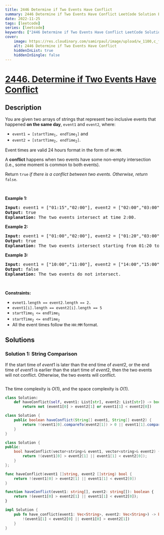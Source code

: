 ```yaml
---
title: 2446 Determine if Two Events Have Conflict
summary: 2446 Determine if Two Events Have Conflict LeetCode Solution Explained
date: 2022-11-25
tags: [leetcode]
series: [leetcode]
keywords: ["2446 Determine if Two Events Have Conflict LeetCode Solution Explained in all languages", "2446 Determine if Two Events Have Conflict", "LeetCode", "leetcode solution in Python3 C++ Java Go PHP Ruby Swift TypeScript Rust C# JavaScript C", "GeeksforGeeks", "InterviewBit", "Coding Ninjas", "HackerRank", "HackerEarth", "CodeChef", "TopCoder", "AlgoExpert", "freeCodeCamp", "Codeforces", "GitHub", "AtCoder", "Samir Paul"]
cover:
    image: https://res.cloudinary.com/samirpaul/image/upload/w_1100,c_fit,co_rgb:FFFFFF,l_text:Arial_75_bold:2446 Determine if Two Events Have Conflict - Solution Explained/problem-solving.webp
    alt: 2446 Determine if Two Events Have Conflict
    hiddenInList: true
    hiddenInSingle: false
---
```



# [2446. Determine if Two Events Have Conflict](https://leetcode.com/problems/determine-if-two-events-have-conflict)


## Description

<p>You are given two arrays of strings that represent two inclusive events that happened <strong>on the same day</strong>, <code>event1</code> and <code>event2</code>, where:</p>

<ul>
	<li><code>event1 = [startTime<sub>1</sub>, endTime<sub>1</sub>]</code> and</li>
	<li><code>event2 = [startTime<sub>2</sub>, endTime<sub>2</sub>]</code>.</li>
</ul>

<p>Event times are valid 24 hours format in the form of <code>HH:MM</code>.</p>

<p>A <strong>conflict</strong> happens when two events have some non-empty intersection (i.e., some moment is common to both events).</p>

<p>Return <code>true</code><em> if there is a conflict between two events. Otherwise, return </em><code>false</code>.</p>

<p>&nbsp;</p>
<p><strong class="example">Example 1:</strong></p>

<pre>
<strong>Input:</strong> event1 = [&quot;01:15&quot;,&quot;02:00&quot;], event2 = [&quot;02:00&quot;,&quot;03:00&quot;]
<strong>Output:</strong> true
<strong>Explanation:</strong> The two events intersect at time 2:00.
</pre>

<p><strong class="example">Example 2:</strong></p>

<pre>
<strong>Input:</strong> event1 = [&quot;01:00&quot;,&quot;02:00&quot;], event2 = [&quot;01:20&quot;,&quot;03:00&quot;]
<strong>Output:</strong> true
<strong>Explanation:</strong> The two events intersect starting from 01:20 to 02:00.
</pre>

<p><strong class="example">Example 3:</strong></p>

<pre>
<strong>Input:</strong> event1 = [&quot;10:00&quot;,&quot;11:00&quot;], event2 = [&quot;14:00&quot;,&quot;15:00&quot;]
<strong>Output:</strong> false
<strong>Explanation:</strong> The two events do not intersect.
</pre>

<p>&nbsp;</p>
<p><strong>Constraints:</strong></p>

<ul>
	<li><code>evnet1.length == event2.length == 2.</code></li>
	<li><code>event1[i].length == event2[i].length == 5</code></li>
	<li><code>startTime<sub>1</sub> &lt;= endTime<sub>1</sub></code></li>
	<li><code>startTime<sub>2</sub> &lt;= endTime<sub>2</sub></code></li>
	<li>All the event times follow the <code>HH:MM</code> format.</li>
</ul>

## Solutions

### Solution 1: String Comparison

If the start time of $event1$ is later than the end time of $event2$, or the end time of $event1$ is earlier than the start time of $event2$, then the two events will not conflict. Otherwise, the two events will conflict.

<img alt="" src="https://spcdn.pages.dev/leetcode/problems/2446.Determine%20if%20Two%20Events%20Have%20Conflict/images/event.png" />

The time complexity is $O(1)$, and the space complexity is $O(1)$.

<!-- tabs:start -->

```python
class Solution:
    def haveConflict(self, event1: List[str], event2: List[str]) -> bool:
        return not (event1[0] > event2[1] or event1[1] < event2[0])
```

```java
class Solution {
    public boolean haveConflict(String[] event1, String[] event2) {
        return !(event1[0].compareTo(event2[1]) > 0 || event1[1].compareTo(event2[0]) < 0);
    }
}
```

```cpp
class Solution {
public:
    bool haveConflict(vector<string>& event1, vector<string>& event2) {
        return !(event1[0] > event2[1] || event1[1] < event2[0]);
    }
};
```

```go
func haveConflict(event1 []string, event2 []string) bool {
	return !(event1[0] > event2[1] || event1[1] < event2[0])
}
```

```ts
function haveConflict(event1: string[], event2: string[]): boolean {
    return !(event1[0] > event2[1] || event1[1] < event2[0]);
}
```

```rust
impl Solution {
    pub fn have_conflict(event1: Vec<String>, event2: Vec<String>) -> bool {
        !(event1[1] < event2[0] || event1[0] > event2[1])
    }
}
```

<!-- tabs:end -->

<!-- end -->
